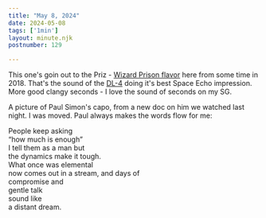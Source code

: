 ```yaml
---
title: "May 8, 2024"
date: 2024-05-08
tags: ['1min']
layout: minute.njk
postnumber: 129

---
```


This one's goin out to the Priz - [Wizard Prison flavor](https://wizardprison.bandcamp.com/) here from some time in 2018. That's the sound of the [DL-4](https://en.wikipedia.org/wiki/Line_6_DL4) doing it's best Space Echo impression. More good clangy seconds - I love the sound of seconds on my SG.  

A picture of Paul Simon's capo, from a new doc on him we watched last night. I was moved. Paul always makes the words flow for me: 


People keep asking<br/>
“how much is enough” <br/>
I tell them as a man but <br/>
the dynamics make it tough.<br/> 
What once was elemental <br/>
now comes out in a stream, and days of <br/>
compromise and <br/>
gentle talk <br/>
sound like <br/>
a distant dream. <br/> 